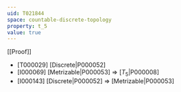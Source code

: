 ```yaml
---
uid: T021844
space: countable-discrete-topology
property: t_5
value: true
---
```

[[Proof]]

* [T000029] [Discrete|P000052]
* [I000069] [Metrizable|P000053] => [$T_5$|P000008]
* [I000143] [Discrete|P000052] => [Metrizable|P000053]

